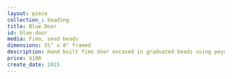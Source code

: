 ```yaml
---
layout: piece
collection_: beading
title: Blue Door
id: blue-door
media: Fimo, seed beads
dimensions: 5½" x 8" framed
description: Hand built fimo door encased in graduated beads using peyote stitch on floating mat in glassed maple frame two inches in depth.
price: $100
create_date: 2015
---
```

